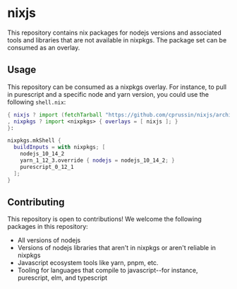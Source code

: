 # nixjs

This repository contains nix packages for nodejs versions and associated tools
and libraries that are not available in nixpkgs.  The package set can be
consumed as an overlay.

## Usage

This repository can be consumed as a nixpkgs overlay.  For instance, to pull in
purescript and a specific node and yarn version, you could use the following
`shell.nix`:

```nix
{ nixjs ? import (fetchTarball "https://github.com/cprussin/nixjs/archive/0.0.1.tar.gz")
, nixpkgs ? import <nixpkgs> { overlays = [ nixjs ]; }
}:

nixpkgs.mkShell {
  buildInputs = with nixpkgs; [
    nodejs_10_14_2
    yarn_1_12_3.override { nodejs = nodejs_10_14_2; }
    purescript_0_12_1
  ];
}
```

## Contributing

This repository is open to contributions!  We welcome the following packages in
this repository:

- All versions of nodejs
- Versions of nodejs libraries that aren't in nixpkgs or aren't reliable in
  nixpkgs
- Javascript ecosystem tools like yarn, pnpm, etc.
- Tooling for languages that compile to javascript--for instance, purescript,
  elm, and typescript
